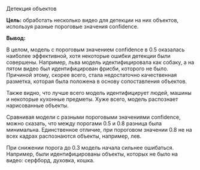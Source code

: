 Детекция объектов

**Цель:** обработать несколько видео для детекции на них объектов, используя разные пороговые значения confidence.

**Вывод:**

В целом, модель с пороговым значением confidence в 0.5 оказалась наиболее эффективной, хотя некоторые ошибки детекции были совершены. Например, льва модель идектифицировала как собаку, а на пятом видео был идентифицирован фрисби, которого не было. Причиной этому, скорее всего, стала недостаточно качественная разметка, которая была положена в основу сопоставления объектов.

Также видно, что лучше всего модель идентифицирует людей, машины и некоторые кухонные предметы. Хуже всего, модель распознает нарисованные объекты.

Сравнивая модели с разными пороговыми значениями confidence, можно сказать, что между порогами 0.5 и 0.8 разница была минимальна. Единственное отличие, при пороговом значении 0.8 не на всех кадрах распознаются объекты, например, лев.

При снижении порога до 0.3 модель начала сильнее ошибаться. Например, были идентифицированы объекты, которых не было на видео: серфборд, духовка, кошка.
